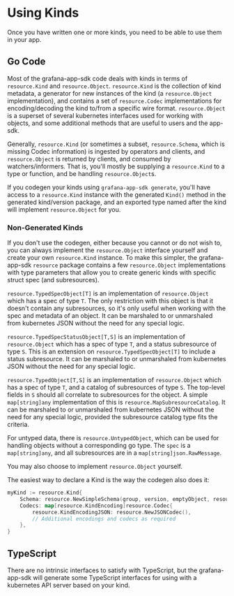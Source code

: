 # Using Kinds

Once you have written one or more kinds, you need to be able to use them in your app. 

## Go Code

Most of the grafana-app-sdk code deals with kinds in terms of `resource.Kind` and `resource.Object`. 
`resource.Kind` is the collection of kind metadata, a generator for new instances of the kind (a `resource.Object` implementation), and contains a set of `resource.Codec` implementations for encoding/decoding the kind to/from a specific wire format. `resource.Object` is a superset of several kubernetes interfaces used for working with objects, and some additional methods that are useful to users and the app-sdk.

Generally, `resource.Kind` (or sometimes a subset, `resource.Schema`, which is missing Codec information) is ingested by operators and clients, and `resource.Object` is returned by clients, and consumed by watchers/informers. That is, you'll mostly be supplying a `resource.Kind` to a type or function, and be handling `resource.Object`s.

If you codegen your kinds using `grafana-app-sdk generate`, you'll have access to a `resource.Kind` instance with the generated `Kind()` method in the generated kind/version package, and an exported type named after the kind will implement `resource.Object` for you.

### Non-Generated Kinds

If you don't use the codegen, either because you cannot or do not wish to, you can always implement the `resource.Object` interface yourself and create your own `resource.Kind` instance. To make this simpler, the grafana-app-sdk `resource` package contains a few `resource.Object` implementations with type parameters that allow you to create generic kinds with specific struct spec (and subresources).

`resource.TypedSpecObject[T]` is an implementation of `resource.Object` which has a spec of type `T`. The only restriction with this object is that it doesn't contain any subresources, so it's only useful when working with the spec and metadata of an object. It can be marshaled to or unmarshaled from kubernetes JSON without the need for any special logic.

`resource.TypedSpecStatusObject[T,S]` is an implementation of `resource.Object` which has a spec of type `T`, and a status subresource of type `S`. This is an extension on `resource.TypedSpecObject[T]` to include a status subresource. It can be marshaled to or unmarshaled from kubernetes JSON without the need for any special logic.

`resource.TypedObject[T,S]` is an implementation of `resource.Object` which has a spec of type `T`, and a catalog of subresources of type `S`. The top-level fields in `S` should all correlate to subresources for the object. A simple `map[string]any` implementation of this is `resource.MapSubresourceCatalog`. It can be marshaled to or unmarshaled from kubernetes JSON without the need for any special logic, provided the subresource catalog type fits the criteria.

For untyped data, there is `resource.UntypedObject`, which can be used for handling objects without a corresponding go type. The `spec` is a `map[string]any`, and all subresources are in a `map[string]json.RawMessage`.

You may also choose to implement `resource.Object` yourself.

The easiest way to declare a Kind is the way the codegen also does it: 
```go
myKind := resource.Kind{
    Schema: resource.NewSimpleSchema(group, version, emptyObject, resource.WithKind(kindName)),
    Codecs: map[resource.KindEncoding]resource.Codec{
        resource.KindEncodingJSON: resource.NewJSONCodec(),
        // Additional encodings and codecs as required
    },
}
```

## TypeScript

There are no intrinsic interfaces to satisfy with TypeScript, but the grafana-app-sdk will generate some TypeScript interfaces for using with a kubernetes API server based on your kind.
